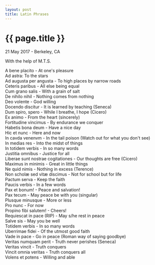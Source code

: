 ```yaml
---
layout: post
title: Latin Phrases
---
```


{{ page.title }}
================

<p class="meta">21 May 2017 - Berkeley, CA</p>

With the help of M.T.S.

A bene placito - At one's pleasure  
Ad astra: To the stars  
Ad augusta per angusta - To high places by narrow roads  
Ceteris paribus - All else being equal  
Cum grano salis - With a grain of salt  
De nihilo nihil - Nothing comes from nothing  
Deo volente - God willing  
Docendo discitur - It is learned by teaching (Seneca)  
Dum spiro, spero - While I breathe, I hope (Cicero)  
Ex animo - From the heart (sincerely)  
Fortitudine vincimus - By endurance we conquer  
Habetis bona deum - Have a nice day  
Hic et nunc - Here and now  
In cavda venenvm - In the tail poison (Watch out for what you don't see)  
In medias res - Into the midst of things  
In totidem verbis - In so many words  
Justitia omnibus - Justice for all  
Liberae sunt nostrae cogitationes - Our thoughts are free (Cicero)  
Maximus in minimis - Great in little things  
Ne quid nimis - Nothing in excess (Terence)  
Non scholæ sed vitæ discimus - Not for school but for life  
Pactum serva - Keep the faith  
Paucis verbis - In a few words  
Pax et bonum! - Peace and salvation!  
Pax tecum - May peace be with you (singular)  
Plusque minusque - More or less  
Pro nunc - For now  
Propino fibi salutem! - Cheers!  
Requiescat in pace (RIP) - May s/he rest in peace  
Salve sis - May you be well  
Totidem verbis - In so many words  
Uberrimae fidei - Of the utmost good faith  
Vade in pace - Go in peace (Roman way of saying goodbye)  
Veritas numquam perit - Truth never perishes (Seneca)  
Veritas vincit - Truth conquers  
Vincit omnia veritas - Truth conquers all  
Volens et potens - Willing and able  